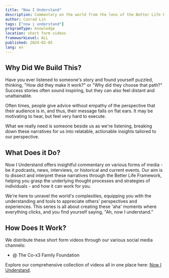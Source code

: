 ```yaml
---
title: "Now I Understand"
description: Commentary on the world from the lens of the Better Life Framework.
author: Conrad Lin
tags: ["now i understand"]
programType: knowledge
location: short form videos
frameworkLevel: ALL
published: 2024-02-05
lang: en
---
```



## Why Did We Build This?

Have you ever listened to someone's story and found yourself puzzled, thinking, "How did they make it work?" or "Why did they choose that path?" Success stories often sound inspiring, but they can also feel distant and unattainable. 

Often times, people give advice without empathy of the perspective that their audience is in, and thus, their message falls on flat ears. It may be motivating to hear, but feel very hard to execute. 

What we really need is someone beside us as we're listening, breaking down these narratives for us into relatable, actionable insights tailored to our perspective.

## What Does it Do?

Now I Understand offers insightful commentary on various forms of media - be it podcasts, news, interviews, or historical and current events. Our aim is to dissect and interpret these narratives through the Better Life Framework, helping you grasp the underlying thought processes and strategies of individuals - and how it can work for you.

We're here to unravel the world's complexities, equipping you with the understanding and tools to appreciate others' perspectives and experiences. This series is all about creating these 'aha' moments where everything clicks, and you find yourself saying, "Ah, now I understand."

## How Does It Work?

We distribute these short form videos through our various social media channels:

- @ The Co-x3 Family Foundation

Explore our comprehensive collection of videos all in one place here: [Now I Understand](/unlock-your-potential/programs?tags=now%20i%20understand).